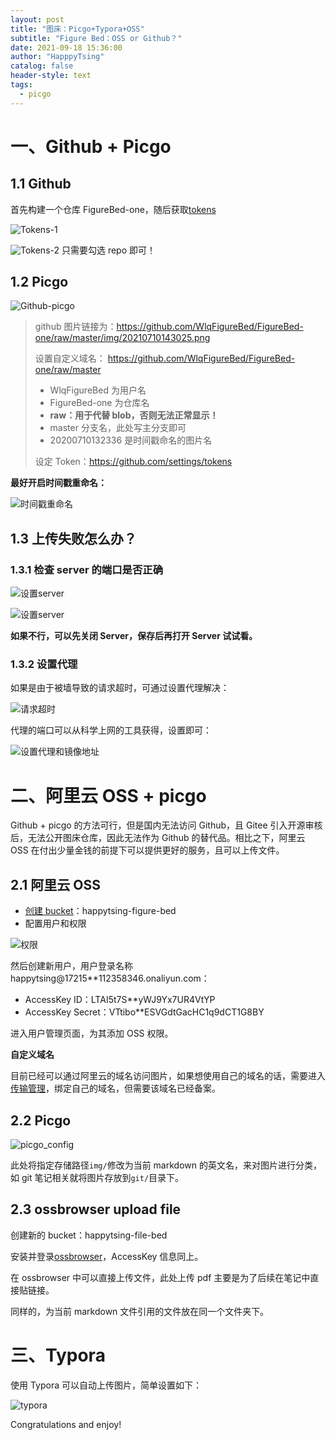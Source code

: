 ```yaml
---
layout: post
title: "图床：Picgo+Typora+OSS"
subtitle: "Figure Bed：OSS or Github？"
date: 2021-09-18 15:36:00
author: "HapppyTsing"
catalog: false
header-style: text
tags:
  - picgo
---
```


# 一、Github + Picgo

## 1.1 Github

首先构建一个仓库 FigureBed-one，随后获取[tokens](https://github.com/settings/tokens)

![Tokens-1](https://happytsing-figure-bed.oss-cn-hangzhou.aliyuncs.com/picgo/20200722121343.png)

![Tokens-2](https://happytsing-figure-bed.oss-cn-hangzhou.aliyuncs.com/picgo/20200722121356.png)
只需要勾选 repo 即可！

## 1.2 Picgo

![Github-picgo](https://happytsing-figure-bed.oss-cn-hangzhou.aliyuncs.com/picgo/20210710143025.png)

> github 图片链接为：https://github.com/WlqFigureBed/FigureBed-one/raw/master/img/20210710143025.png
>
> 设置自定义域名： https://github.com/WlqFigureBed/FigureBed-one/raw/master
>
> - WlqFigureBed 为用户名
> - FigureBed-one 为仓库名
> - **raw：用于代替 blob，否则无法正常显示！**
> - master 分支名，此处写主分支即可
> - 20200710132336 是时间戳命名的图片名
>
> 设定 Token：https://github.com/settings/tokens

**最好开启时间戳重命名：**

![时间戳重命名](https://happytsing-figure-bed.oss-cn-hangzhou.aliyuncs.com/picgo/20200722121435.png)

## 1.3 上传失败怎么办？

### 1.3.1 检查 server 的端口是否正确

![设置server](https://happytsing-figure-bed.oss-cn-hangzhou.aliyuncs.com/picgo/20210710143428.png)

![设置server](https://happytsing-figure-bed.oss-cn-hangzhou.aliyuncs.com/picgo/20210710143426.png)

**如果不行，可以先关闭 Server，保存后再打开 Server 试试看。**

### 1.3.2 设置代理

如果是由于被墙导致的请求超时，可通过设置代理解决：

![请求超时](https://happytsing-figure-bed.oss-cn-hangzhou.aliyuncs.com/picgo/202112021644114.png)

代理的端口可以从科学上网的工具获得，设置即可：

![设置代理和镜像地址](https://happytsing-figure-bed.oss-cn-hangzhou.aliyuncs.com/picgo/202112021640030.png)

# 二、阿里云 OSS + picgo

Github + picgo 的方法可行，但是国内无法访问 Github，且 Gitee 引入开源审核后，无法公开图床仓库，因此无法作为 Github 的替代品。相比之下，阿里云 OSS 在付出少量金钱的前提下可以提供更好的服务，且可以上传文件。

## 2.1 阿里云 OSS

- [创建 bucket](https://oss.console.aliyun.com/bucket)：happytsing-figure-bed
- 配置用户和权限

![权限](https://happytsing-figure-bed.oss-cn-hangzhou.aliyuncs.com/picgo/权限.png)

然后创建新用户，用户登录名称 happytsing@17215\*\*112358346.onaliyun.com：

- AccessKey ID：LTAI5t7S\*\*yWJ9Yx7UR4VtYP
- AccessKey Secret：VTtibo\*\*ESVGdtGacHC1q9dCT1G8BY

进入用户管理页面，为其添加 OSS 权限。

**自定义域名**

目前已经可以通过阿里云的域名访问图片，如果想使用自己的域名的话，需要进入[传输管理](https://oss.console.aliyun.com/bucket/oss-cn-hangzhou/happytsing-figure-bed/transfer)，绑定自己的域名，但需要该域名已经备案。

## 2.2 Picgo

![picgo_config](https://happytsing-figure-bed.oss-cn-hangzhou.aliyuncs.com/picgo/picgo_config.png)

此处将指定存储路径`img/`修改为当前 markdown 的英文名，来对图片进行分类，如 git 笔记相关就将图片存放到`git/`目录下。

## 2.3 ossbrowser upload file

创建新的 bucket：happytsing-file-bed

安装并登录[ossbrowser](https://help.aliyun.com/document_detail/209974.html?spm=5176.8465980.toolkit.4.4e701450BNoqNV)，AccessKey 信息同上。

在 ossbrowser 中可以直接上传文件，此处上传 pdf 主要是为了后续在笔记中直接贴链接。

同样的，为当前 markdown 文件引用的文件放在同一个文件夹下。

# 三、Typora

使用 Typora 可以自动上传图片，简单设置如下：

![typora](https://happytsing-figure-bed.oss-cn-hangzhou.aliyuncs.com/picgo/20200722121415.png)

Congratulations and enjoy!
